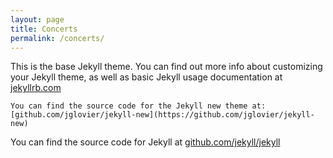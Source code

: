 ```yaml
---
layout: page
title: Concerts
permalink: /concerts/
---
```


This is the base Jekyll theme. You can find out more info about customizing your Jekyll theme, as well as basic Jekyll usage documentation at [jekyllrb.com](http://jekyllrb.com/)

`You can find the source code for the Jekyll new theme at: [github.com/jglovier/jekyll-new](https://github.com/jglovier/jekyll-new)`

You can find the source code for Jekyll at [github.com/jekyll/jekyll](https://github.com/jekyll/jekyll)
